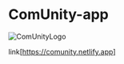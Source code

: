 # ComUnity-app
![ComUnityLogo](https://user-images.githubusercontent.com/88044814/224465029-05108636-305b-4c19-b394-d433847a2a16.jpg)



 link[https://comunity.netlify.app]
